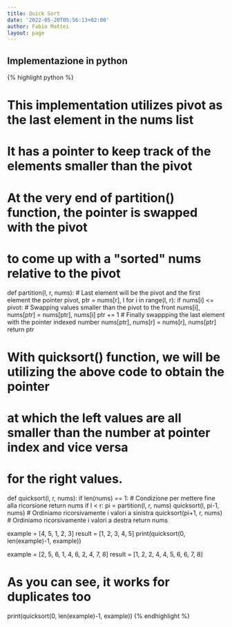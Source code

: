 ```yaml
---
title: Quick Sort
date: '2022-05-20T05:56:13+02:00'
author: Fabio Mattei
layout: page
---
```


## Implementazione in python


{% highlight python %}
# This implementation utilizes pivot as the last element in the nums list
# It has a pointer to keep track of the elements smaller than the pivot
# At the very end of partition() function, the pointer is swapped with the pivot
# to come up with a "sorted" nums relative to the pivot


def partition(l, r, nums):
	# Last element will be the pivot and the first element the pointer
	pivot, ptr = nums[r], l
	for i in range(l, r):
		if nums[i] <= pivot:
			# Swapping values smaller than the pivot to the front
			nums[i], nums[ptr] = nums[ptr], nums[i]
			ptr += 1
	# Finally swappping the last element with the pointer indexed number
	nums[ptr], nums[r] = nums[r], nums[ptr]
	return ptr

# With quicksort() function, we will be utilizing the above code to obtain the pointer
# at which the left values are all smaller than the number at pointer index and vice versa
# for the right values.


def quicksort(l, r, nums):
	if len(nums) == 1: # Condizione per mettere fine alla ricorsione
		return nums
	if l < r:
		pi = partition(l, r, nums)
		quicksort(l, pi-1, nums) # Ordiniamo ricorsivamente i valori a sinistra
		quicksort(pi+1, r, nums) # Ordiniamo ricorsivamente i valori a destra
	return nums


example = [4, 5, 1, 2, 3]
result = [1, 2, 3, 4, 5]
print(quicksort(0, len(example)-1, example))

example = [2, 5, 6, 1, 4, 6, 2, 4, 7, 8]
result = [1, 2, 2, 4, 4, 5, 6, 6, 7, 8]
# As you can see, it works for duplicates too
print(quicksort(0, len(example)-1, example))
{% endhighlight %}
